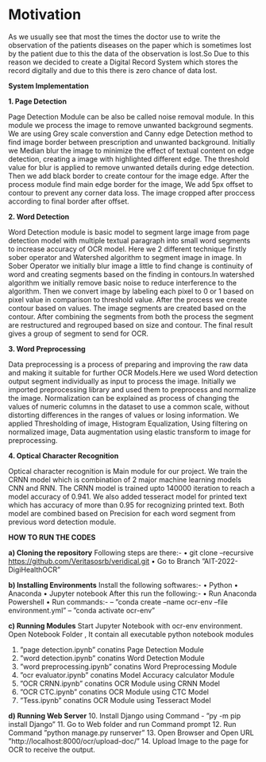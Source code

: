 # **Motivation**
As we usually see that most the times the doctor use to write the observation of the patients diseases on the paper which is sometimes lost by the patient
due to this the data of the observation is lost.So Due to this reason we decided to create a Digital Record System which stores the record digitally and due to this there is zero chance of data lost.

**System Implementation**

**1. Page Detection**

Page Detection Module can be also be called noise removal module. In this module we process the image to remove unwanted background segments. We are using Grey scale converstion and Canny edge Detection method to find image border between prescription and unwanted background. Initially we
Median blur the image to minimize the effect of textual content on edge detection, creating a image with highlighted different edge. The threshold value for blur is applied to remove unwanted details during edge detection. Then we add black border to create contour for the image edge. After the process module find main edge border for the image, We add 5px offset to contour to prevent any corner data loss. The image cropped after proccess according to final border after offset.

**2. Word Detection**

Word Detection module is basic model to segment large image from page detection model with multiple textual paragraph into small word segments to increase accuracy of OCR model. Here we 2 different technique firstly sober operator and Watershed algorithm to segment image in image. In Sober Operator we initially blur image a little to find change is continuity of word and creating segments based on the finding in contours.In watershed algorithm we initially remove basic noise to reduce interference to the algorithm. Then we convert image by labeling each pixel to 0 or 1 based on pixel value in comparison to threshold value. After the process we create contour based on values. The image segments are created based on the contour. After combining the segments from both the process the segment are restructured and regrouped based on size and contour. The final result gives a group of segment to send for OCR.

**3. Word Preprocessing**

Data preprocessing is a process of preparing and improving the raw data and making it suitable for further OCR Models.Here we used Word detection output segment individually as input to process the image. Initially we imported preprocessing library and used them to preprocess and normalize the image. Normalization can be explained as process of changing the values of numeric columns in the dataset to use a common scale, without distorting differences in the ranges of values or losing information. We applied Thresholding of image, Histogram Equalization, Using filtering on normalized image, Data augmentation using elastic transform to image for preprocessing.

**4. Optical Character Recognition**

Optical character recognition is Main module for our project. We train the CRNN model which is combination of 2 major machine learning models CNN and RNN. The CRNN model is trained upto 140000 iteration to reach a model accuracy of 0.941. We also added tesseract model for printed text which has accuracy of more than 0.95 for recognizing printed text. Both model are combined based on Precision for each word segment from previous word detection module.
  
**HOW TO RUN THE CODES**

**a) Cloning the repository**
Following steps are there:-
• git clone –recursive https://github.com/Veritasosrb/veridical.git
• Go to Branch ”AIT-2022-DigiHealthOCR”

**b) Installing Environments**
Install the following softwares:-
• Python
• Anaconda
• Jupyter notebook
After this run the following:-
• Run Anaconda Powershell
• Run commands:-
– ”conda create –name ocr-env –file environment.yml”
– ”conda activate ocr-env”

**c) Running Modules**
Start Jupyter Notebook with ocr-env environment.
Open Notebook Folder , It contain all executable python notebook modules
1. ”page detection.ipynb” conatins Page Detection Module
2. ”word detection.ipynb” conatins Word Detection Module
3. ”word preprocessing.ipynb” conatins Word Preprocessing Module
4. ”ocr evaluator.ipynb” conatins Model Accuracy calculator Module
5. ”OCR CRNN.ipynb” conatins OCR Module using CRNN Model
6. ”OCR CTC.ipynb” conatins OCR Module using CTC Model
7. ”Tess.ipynb” conatins OCR Module using Tesseract Model

**d) Running Web Server**
10. Install Django using Command - ”py -m pip install Django”
11. Go to Web folder and run Command prompt
12. Run Command ”python manage.py runserver”
13. Open Browser and Open URL ”http://localhost:8000/ocr/upload-doc/”
14. Upload Image to the page for OCR to receive the output.
